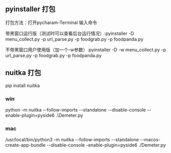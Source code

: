 ## pyinstaller 打包
打包方法：打开pycharam-Terminal 输入命令

带黑窗口运行版（测试时可以查看后台运行情况）:pyinstaller -D menu_collect.py -p url_parse.py -p foodgrab.py -p foodpanda.py

不带黑窗口用户使用版（加一个-w参数）:pyinstaller -D -w menu_collect.py -p url_parse.py -p foodgrab.py -p foodpanda.py

## nuitka 打包
pip install nuitka
### win

python -m nuitka --follow-imports --standalone  --disable-console --enable-plugin=pyside6 .\Demeter.py

### mac
/usr/local/bin/python3 -m nuitka --follow-imports --standalone --macos-create-app-bundle --disable-console -enable-plugin=pyside6 ./Demeter.py 

